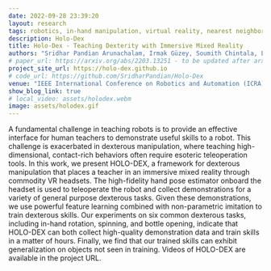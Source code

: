 ```yaml
---
date: 2022-09-28 23:39:20
layout: research
tags: robotics, in-hand manipulation, virtual reality, nearest neighbors, representation learning, imitation learning
description: Holo-Dex
title: Holo-Dex - Teaching Dexterity with Immersive Mixed Reality
authors: "Sridhar Pandian Arunachalam, Irmak Güzey, Soumith Chintala, Lerrel Pinto"
# paper_url: https://arxiv.org/abs/2203.13251 - to be updated after arxiving it
project_site_url: https://holo-dex.github.io
# code_url: https://github.com/SridharPandian/Holo-Dex
venue: "IEEE International Conference on Robotics and Automation (ICRA) 2023 - Under Review"
show_blog_link: true
# local_video: assets/holodex.webm
image: assets/holodex.gif
---
```


A fundamental challenge in teaching robots is to provide an effective interface for human teachers to demonstrate useful skills to a robot. This challenge is exacerbated in dexterous manipulation, where teaching high-dimensional, contact-rich behaviors often require esoteric teleoperation tools. In this work, we present HOLO-DEX, a framework for dexterous manipulation that places a teacher in an immersive mixed reality through commodity VR headsets. The high-fidelity hand pose estimator onboard the headset is used to teleoperate the robot and collect demonstrations for a variety of general purpose dexterous tasks. Given these demonstrations, we use powerful feature learning combined with non-parametric imitation to train dexterous skills. Our experiments on six common dexterous tasks, including in-hand rotation, spinning, and bottle opening, indicate that HOLO-DEX can both collect high-quality demonstration data and train skills in a matter of hours. Finally, we find that our trained skills can exhibit generalization on objects not seen in training. Videos of HOLO-DEX are available in the project URL. 
